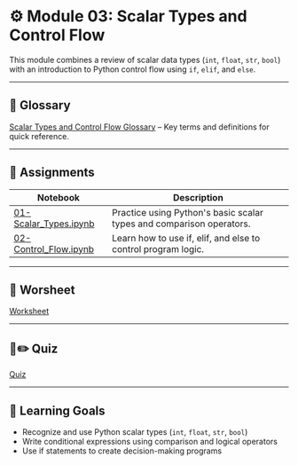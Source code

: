 # ⚙️ Module 03: Scalar Types and Control Flow

This module combines a review of scalar data types (`int`, `float`, `str`, `bool`) with an introduction to Python control flow using `if`, `elif`, and `else`.

---

## 📕 Glossary

[Scalar Types and Control Flow Glossary](https://github.com/aaniaahh/DataScience-2025/blob/main/Assignments/03-Scalar_Types_and_Control_Flow/glossary.md) – Key terms and definitions for quick reference.

---

## 🔗 Assignments
| Notebook |	Description |
|-----|----------|
|[01-Scalar_Types.ipynb](https://github.com/aaniaahh/DataScience-2025/blob/main/Completed/03-Scalar_Types_and_Control_Flow/01_Scalar_Types.ipynb)|	Practice using Python's basic scalar types and comparison operators.|
|[02-Control_Flow.ipynb](https://github.com/aaniaahh/DataScience-2025/blob/main/Completed/03-Scalar_Types_and_Control_Flow/02_Control_Flow.ipynb)| Learn how to use if, elif, and else to control program logic.|

---

## 📝 Worsheet

[Worksheet](https://github.com/aaniaahh/DataScience-2025/blob/main/Assignments/03-Scalar_Types_and_Control_Flow/worksheet.md)

---

## 🤔✏️ Quiz

[Quiz](https://github.com/aaniaahh/DataScience-2025/blob/main/Assignments/03-Scalar_Types_and_Control_Flow/mini_quiz.md)

---

## 🧠 Learning Goals
* Recognize and use Python scalar types (`int`, `float`, `str`, `bool`)
* Write conditional expressions using comparison and logical operators
* Use if statements to create decision-making programs